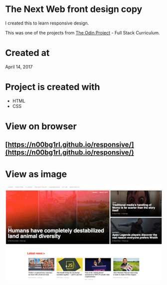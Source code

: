 # The Next Web front design copy

I created this to learn responsive design.

This was one of the projects from [The Odin Project](https://www.theodinproject.com/home) - Full Stack Curriculum.

# Created at

April 14, 2017

# Project is created with

* HTML
* CSS

# View on browser

## [https://n00bg1rl.github.io/responsive/](https://n00bg1rl.github.io/responsive/)

# View as image

![github](./assets/images/github.png)
